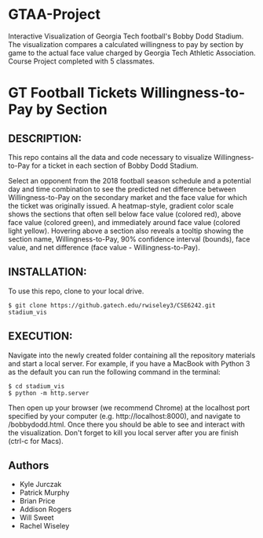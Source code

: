 # GTAA-Project
Interactive Visualization of Georgia Tech football's Bobby Dodd Stadium. The visualization compares a calculated willingness to pay by section by game to the actual face value charged by Georgia Tech Athletic Association. Course Project completed with 5 classmates.
# GT Football Tickets Willingness-to-Pay by Section

## DESCRIPTION:
This repo contains all the data and code necessary to visualize Willingness-to-Pay for a ticket in each section of Bobby Dodd Stadium.

Select an opponent from the 2018 football season schedule and a potential day and time combination to see the predicted net difference between Willingness-to-Pay on the secondary market and the face value for which the ticket was originally issued. A heatmap-style, gradient color scale shows the sections that often sell below face value (colored red), above face value (colored green), and immediately around face value (colored light yellow). Hovering above a section also reveals a tooltip showing the section name, Willingness-to-Pay, 90% confidence interval (bounds), face value, and net difference (face value - Willingness-to-Pay).

## INSTALLATION:
To use this repo, clone to your local drive.

	$ git clone https://github.gatech.edu/rwiseley3/CSE6242.git stadium_vis

## EXECUTION:
Navigate into the newly created folder containing all the repository materials and start a local server. For example, if you have a MacBook with Python 3 as the default you can run the following command in the terminal:

	$ cd stadium_vis
	$ python -m http.server

Then open up your browser (we recommend Chrome) at the localhost port specified by your computer (e.g. http://localhost:8000), and navigate to /bobbydodd.html.
Once there you should be able to see and interact with the visualization. Don't forget to kill you local server after you are finish (ctrl-c for Macs).

## Authors
* Kyle Jurczak
* Patrick Murphy
* Brian Price
* Addison Rogers
* Will Sweet
* Rachel Wiseley

